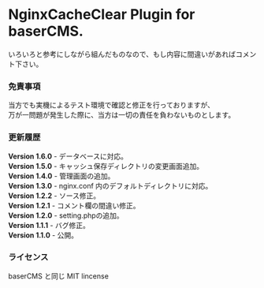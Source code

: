 # NginxCacheClear Plugin for baserCMS.

いろいろと参考にしながら組んだものなので、もし内容に間違いがあればコメント下さい。

### 免責事項 ###
当方でも実機によるテスト環境で確認と修正を行っておりますが、  
万が一問題が発生した際に、当方は一切の責任を負わないものとします。

### 更新履歴 ###
**Version 1.6.0** - データベースに対応。  
**Version 1.5.0** - キャッシュ保存ディレクトリの変更画面追加。  
**Version 1.4.0** - 管理画面の追加。  
**Version 1.3.0** - nginx.conf 内のデフォルトディレクトリに対応。  
**Version 1.2.2** - ソース修正。  
**Version 1.2.1** - コメント欄の間違い修正。  
**Version 1.2.0** - setting.phpの追加。  
**Version 1.1.1** - バグ修正。  
**Version 1.1.0** - 公開。  

### ライセンス ###
baserCMS と同じ MIT lincense
